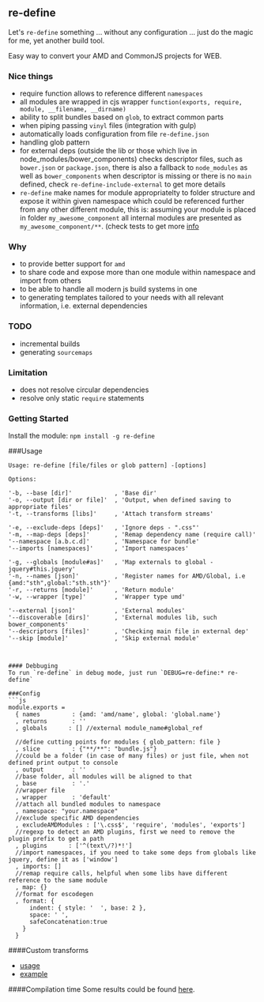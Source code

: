 ## re-define
Let's `re-define` something ... without any configuration ... just do the magic for me, yet another build tool.

Easy way to convert your AMD and CommonJS projects for WEB.

### Nice things
* require function allows to reference different `namespaces`
* all modules are wrapped in cjs wrapper `function(exports, require, module, __filename, __dirname)`
* ability to split bundles based on `glob`, to extract common parts
* when piping passing `vinyl` files (integration with gulp)
* automatically loads configuration from file `re-define.json`
* handling glob pattern
* for external deps (outside the lib or those which live in node_modules/bower_components) checks descriptor files, such as `bower.json` or `package.json`, there is also a fallback to `node_modules` as well as `bower_components` when descriptor is missing or there is no `main` defined, check `re-define-include-external` to get more details
* `re-define` make names for module appropriatelty to folder structure and expose it within given namespace which could be referenced further from any other different module, this is:
assuming your module is placed in folder `my_awesome_component` all internal modules are presented as `my_awesome_component/**`. (check tests to get more [info](test/transforms/rewrite-require_test.js)

### Why
* to provide better support for `amd`
* to share code and expose more than one module within namespace and import from others
* to be able to handle all modern js build systems in one
* to generating templates tailored to your needs with all relevant information, i.e. external dependencies

### TODO
* incremental builds
* generating `sourcemaps`

### Limitation
* does not resolve circular dependencies
* resolve only static `require` statements

### Getting Started
Install the module: `npm install -g re-define`

###Usage
```
Usage: re-define [file/files or glob pattern] -[options]

Options:
```
    '-b, --base [dir]'            , 'Base dir'
    '-o, --output [dir or file]'  , 'Output, when defined saving to appropriate files'
    '-t, --transforms [libs]'     , 'Attach transform streams'

    '-e, --exclude-deps [deps]'   , 'Ignore deps - ".css"'
    '-m, --map-deps [deps]'       , 'Remap dependency name (require call)'
    '--namespace [a.b.c.d]'       , 'Namespace for bundle'
    '--imports [namespaces]'      , 'Import namespaces'

    '-g, --globals [module#as]'   , 'Map externals to global - jquery#this.jquery'
    '-n, --names [json]'          , 'Register names for AMD/Global, i.e {amd:"sth",global:"sth.sth"}'
    '-r, --returns [module]'      , 'Return module'
    '-w, --wrapper [type]'        , 'Wrapper type umd'

    '--external [json]'           , 'External modules'
    '--discoverable [dirs]'       , 'External modules lib, such bower_components'
    '--descriptors [files]'       , 'Checking main file in external dep'
    '--skip [module]'             , 'Skip external module'
```


#### Debbuging
To run `re-define` in debug mode, just run `DEBUG=re-define:* re-define` 

###Config
```js
module.exports = 
  { names         : {amd: 'amd/name', global: 'global.name'}
  , returns       : ''
  , globals      : [] //external module_name#global_ref

  //define cutting points for modules { glob_pattern: file }
  , slice         : {"**/**": "bundle.js"}
  //could be a folder (in case of many files) or just file, when not defined print output to console
  , output        : ''
  //base folder, all modules will be aligned to that
  , base          : '.'
  //wrapper file 
  , wrapper       : 'default'
  //attach all bundled modules to namespace
  , namespace: "your.namespace"
  //exclude specific AMD dependencies
  , excludeAMDModules : ['\.css$', 'require', 'modules', 'exports']
  //regexp to detect an AMD plugins, first we need to remove the plugin prefix to get a path
  , plugins      : ['^(text\/?)*!']
  //import namespaces, if you need to take some deps from globals like jquery, define it as ['window']
  , imports: []
  //remap require calls, helpful when some libs have different reference to the same module
  , map: {}
  //format for escodegen
  , format: {
      indent: { style: '  ', base: 2 },
      space: ' ',
      safeConcatenation:true 
    }
  }

```

####Custom transforms
* [usage](/bin/re-define.js#L58)
* [example](https://github.com/damianbaar/re-define-include-external)

####Compilation time 
Some results could be found [here](/examples/real-libs).
